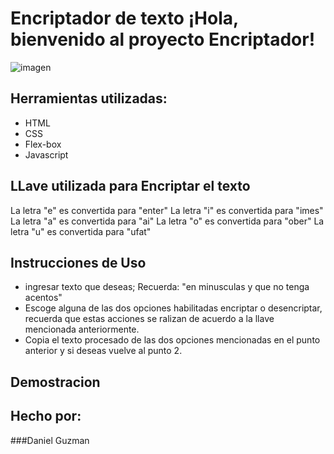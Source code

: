 # Encriptador de texto ¡Hola, bienvenido al proyecto Encriptador!

![imagen](https://user-images.githubusercontent.com/77756047/211304452-220fedf0-f91b-490f-8a65-a60ce860bc5c.png)

## Herramientas utilizadas:

* HTML
* CSS
* Flex-box
* Javascript

## LLave utilizada para Encriptar el texto
La letra "e" es convertida para "enter"
La letra "i" es convertida para "imes"
La letra "a" es convertida para "ai"
La letra "o" es convertida para "ober"
La letra "u" es convertida para "ufat"

## Instrucciones de Uso
* ingresar texto que deseas; Recuerda: "en minusculas y que no tenga acentos"
* Escoge alguna de las dos opciones habilitadas encriptar o desencriptar, recuerda que estas acciones se ralizan de acuerdo a la llave mencionada anteriormente.
* Copia el texto procesado de las dos opciones mencionadas en el punto anterior y si deseas vuelve al punto 2.

## Demostracion

## Hecho por:

###Daniel Guzman 
